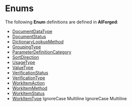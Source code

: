# Enums

The following **Enum** definitions are defined in **AIForged**:

* [DocumentDataType](documentdatatype.md)
* [DocumentStatus](documentstatus.md)
* [DictionaryLookupMethod](dictionarylookupmethod.md)
* [GroupingType](groupingtype.md)
* [ParameterDefinitionCategory](parameterdefinitioncategory.md)
* [SortDirection](sortdirection.md)
* [UsageType](usagetype.md)
* [ValueType](valuetype.md)
* [VerificationStatus](verificationstatus.md)
* [VerificationType](verificationtype.md)
* [WorkItemAction](workitemaction.md)
* [WorkItemMethod](workitemmethod.md)
* [WorkItemStatus](workitemstatus.md)
* [WorkItemType](workitemtype.md)
 IgnoreCase Multiline IgnoreCase Multiline
